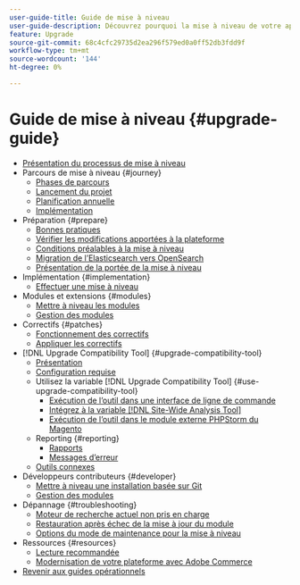```yaml
---
user-guide-title: Guide de mise à niveau
user-guide-description: Découvrez pourquoi la mise à niveau de votre application Adobe Commerce est si importante et comment planifier et exécuter une mise à niveau avec succès.
feature: Upgrade
source-git-commit: 68c4cfc29735d2ea296f579ed0a0ff52db3fdd9f
workflow-type: tm+mt
source-wordcount: '144'
ht-degree: 0%

---
```



# Guide de mise à niveau {#upgrade-guide}

- [Présentation du processus de mise à niveau](overview.md)
- Parcours de mise à niveau {#journey}
   - [Phases de parcours](journey/phases.md)
   - [Lancement du projet](journey/project-launch.md)
   - [Planification annuelle](journey/annual-planning.md)
   - [Implémentation](journey/implementation.md)
- Préparation {#prepare}
   - [Bonnes pratiques](prepare/best-practices.md)
   - [Vérifier les modifications apportées à la plateforme](prepare/platform-changes.md)
   - [Conditions préalables à la mise à niveau](prepare/prerequisites.md)
   - [Migration de l’Elasticsearch vers OpenSearch](prepare/opensearch-migration.md)
   - [Présentation de la portée de la mise à niveau](prepare/scope.md)
- Implémentation {#implementation}
   - [Effectuer une mise à niveau](implementation/perform-upgrade.md)
- Modules et extensions {#modules}
   - [Mettre à niveau les modules](modules/upgrade.md)
   - [Gestion des modules](modules/manage.md)
- Correctifs {#patches}
   - [Fonctionnement des correctifs](patches/overview.md)
   - [Appliquer les correctifs](patches/apply.md)
- [!DNL Upgrade Compatibility Tool] {#upgrade-compatibility-tool}
   - [Présentation](upgrade-compatibility-tool/overview.md)
   - [Configuration requise](upgrade-compatibility-tool/prerequisites.md)
   - Utilisez la variable [!DNL Upgrade Compatibility Tool] {#use-upgrade-compatibility-tool}
      - [Exécution de l’outil dans une interface de ligne de commande](upgrade-compatibility-tool/run.md)
      - [Intégrez à la variable [!DNL Site-Wide Analysis Tool]](upgrade-compatibility-tool/integrate-analysis-tool.md)
      - [Exécution de l’outil dans le module externe PHPStorm du Magento](upgrade-compatibility-tool/run-configuration-phpstorm-plugin.md)
   - Reporting {#reporting}
      - [Rapports](upgrade-compatibility-tool/reports.md)
      - [Messages d’erreur](upgrade-compatibility-tool/error-messages.md)
   - [Outils connexes](upgrade-compatibility-tool/related-tools.md)
- Développeurs contributeurs {#developer}
   - [Mettre à niveau une installation basée sur Git](developer/git-installs.md)
   - [Gestion des modules](developer/manage-modules.md)
- Dépannage {#troubleshooting}
   - [Moteur de recherche actuel non pris en charge](troubleshooting/search-engine-not-supported.md)
   - [Restauration après échec de la mise à jour du module](troubleshooting/roll-back-after-update-failure.md)
   - [Options du mode de maintenance pour la mise à niveau](troubleshooting/maintenance-mode-options.md)
- Ressources {#resources}
   - [Lecture recommandée](resources/recommended-reading.md)
   - [Modernisation de votre plateforme avec Adobe Commerce](resources/recommended-upgrade-paths.md)
- [Revenir aux guides opérationnels](https://experienceleague.adobe.com/docs/commerce-operations/operational-guides/home.html)
